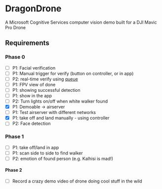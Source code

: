 # DragonDrone
A Microsoft Cognitive Services computer vision demo built for a DJI Mavic Pro Drone

## Requirements

### Phase 0
- [ ] P1: Facial verification
- [ ] P1: Manual trigger for verify (button on controller, or in app)
- [ ] P2: real-time verify using [queue](https://docs.microsoft.com/en-us/azure/cognitive-services/Computer-vision/vision-api-how-to-topics/howtoanalyzevideo_vision)
- [ ] P1: FPV view of done
- [ ] P1: showing successful detection
- [ ] P1: show in the app
- [ ] P2: Turn lights on/off when white walker found
- [x] P1: Demoable -> airserver
- [ ] P1: Test airserver with different networks
- [x] P1: take off and land manually - using controller
- [ ] P2: Face detection

### Phase 1
- [ ] P1: take off/land in app
- [ ] P1: scan side to side to find walker
- [ ] P2: emotion of found person (e.g. Kalhisi is mad!)

#### Phase 2
- [ ] Record a crazy demo video of drone doing cool stuff in the wild
